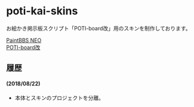 # poti-kai-skins
お絵かき掲示板スクリプト「POTI-board改」用のスキンを制作しております。
  
<a href="https://github.com/funige/neo/">PaintBBS NEO</a>  
<a href="https://github.com/sakots/poti-kai/">POTI-board改</a>  

## <a name="history">履歴</a>

#### (2018/08/22)
- 本体とスキンのプロジェクトを分離。

